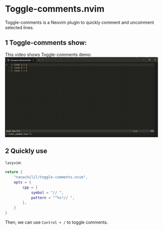 # Toggle-comments.nvim
Toggle-comments is a Neovim plugin to quickly comment and uncomment selected lines.

## 1 Toggle-comments show:
This video shows Toggle-comments demo:
![功能演示](https://raw.githubusercontent.com/Nanachilil/resources/main/toggle-comments.nvim/videos/demo.gif)


## 2 Quickly use
`lazyvim`:
``` lua
return {
    "nanachilil/toggle-comments.nvim",
    opts = {
        cpp = {
            symbol = "// ",
            pattern = "^%s*// ",
        },
    }
}

```
Then, we can use `Control + /` to toggle comments.
